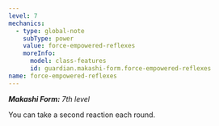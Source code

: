 ```yaml
---
level: 7
mechanics:
  - type: global-note
    subType: power
    value: force-empowered-reflexes
    moreInfo:
      model: class-features
      id: guardian.makashi-form.force-empowered-reflexes
name: force-empowered-reflexes
---
```

_**Makashi Form:** 7th level_
You can take a second reaction each round.
